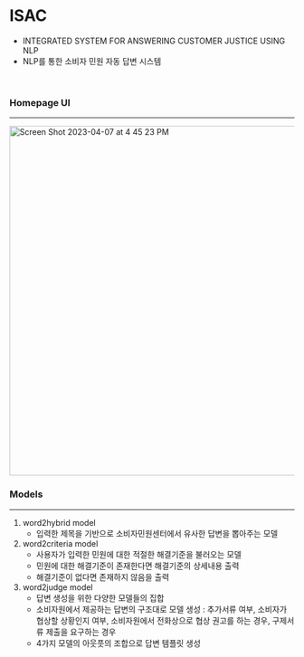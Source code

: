 # ISAC

* INTEGRATED SYSTEM FOR ANSWERING CUSTOMER JUSTICE USING NLP
* NLP를 통한 소비자 민원 자동 답변 시스템

<br>

### Homepage UI

---
<img width="618" alt="Screen Shot 2023-04-07 at 4 45 23 PM" src="https://user-images.githubusercontent.com/48539539/230565926-29d4f951-1984-4830-9d68-5cdd70da8ad3.png">

### Models

---

1. word2hybrid model
   * 입력한 제목을 기반으로 소비자민원센터에서 유사한 답변을 뽑아주는 모델
2. word2criteria model
   * 사용자가 입력한 민원에 대한 적절한 해결기준을 불러오는 모델
   * 민원에 대한 해결기준이 존재한다면 해결기준의 상세내용 출력
   * 해결기준이 없다면 존재하지 않음을 출력
3. word2judge model
   * 답변 생성을 위한 다양한 모델들의 집합
   * 소비자원에서 제공하는 답변의 구조대로 모델 생성 :  추가서류 여부, 소비자가 협상할 상황인지 여부, 소비자원에서 전화상으로 협상 권고를 하는 경우, 구제서류 제출을 요구하는 경우
   * 4가지 모델의 아웃풋의 조합으로 답변 템플릿 생성

<br>

